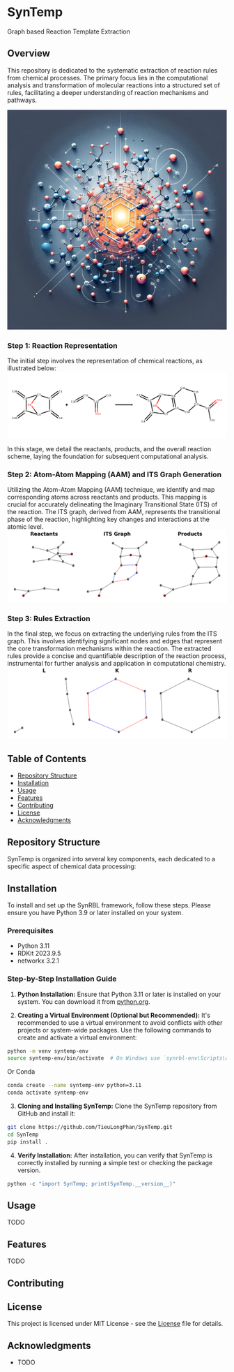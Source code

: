 # SynTemp
Graph based Reaction Template Extraction 

## Overview
This repository is dedicated to the systematic extraction of reaction rules from chemical processes. The primary focus lies in the computational analysis and transformation of molecular reactions into a structured set of rules, facilitating a deeper understanding of reaction mechanisms and pathways.

![screenshot](./Docs/Image/repo_fig.webp)

### Step 1: Reaction Representation
The initial step involves the representation of chemical reactions, as illustrated below:
![Chemical Reactions](./Docs/Image/reactions.png)

In this stage, we detail the reactants, products, and the overall reaction scheme, laying the foundation for subsequent computational analysis.

### Step 2: Atom-Atom Mapping (AAM) and ITS Graph Generation
Utilizing the Atom-Atom Mapping (AAM) technique, we identify and map corresponding atoms across reactants and products. This mapping is crucial for accurately delineating the Imaginary Transitional State (ITS) of the reaction. The ITS graph, derived from AAM, represents the transitional phase of the reaction, highlighting key changes and interactions at the atomic level.
![Imaginary Transitional State Graph](./Docs/Image/graph_its.png)

### Step 3: Rules Extraction
In the final step, we focus on extracting the underlying rules from the ITS graph. This involves identifying significant nodes and edges that represent the core transformation mechanisms within the reaction. The extracted rules provide a concise and quantifiable description of the reaction process, instrumental for further analysis and application in computational chemistry.
![Extracted Rules](./Image/rules.png)


## Table of Contents
- [Repository Structure](#repository-structure)
- [Installation](#installation)
- [Usage](#usage)
- [Features](#features)
- [Contributing](#contributing)
- [License](#license)
- [Acknowledgments](#acknowledgments)


## Repository Structure

SynTemp is organized into several key components, each dedicated to a specific aspect of chemical data processing:


## Installation

To install and set up the SynRBL framework, follow these steps. Please ensure you have Python 3.9 or later installed on your system.

### Prerequisites

- Python 3.11
- RDKit 2023.9.5
- networkx 3.2.1


### Step-by-Step Installation Guide

1. **Python Installation:**
  Ensure that Python 3.11 or later is installed on your system. You can download it from [python.org](https://www.python.org/downloads/).

2. **Creating a Virtual Environment (Optional but Recommended):**
  It's recommended to use a virtual environment to avoid conflicts with other projects or system-wide packages. Use the following commands to create and activate a virtual environment:

  ```bash
  python -m venv syntemp-env
  source syntemp-env/bin/activate  # On Windows use `synrbl-env\Scripts\activate`
  ```
  Or Conda

  ```bash
  conda create --name syntemp-env python=3.11
  conda activate syntemp-env
  ```

3. **Cloning and Installing SynTemp:**
  Clone the SynTemp repository from GitHub and install it:

  ```bash
  git clone https://github.com/TieuLongPhan/SynTemp.git
  cd SynTemp
  pip install .
  ```

4. **Verify Installation:**
  After installation, you can verify that SynTemp is correctly installed by running a simple test or checking the package version.

  ```python
  python -c "import SynTemp; print(SynTemp.__version__)"
  ```

## Usage

TODO



## Features

TODO

## Contributing


## License

This project is licensed under MIT License - see the [License](LICENSE) file for details.

## Acknowledgments

- TODO
